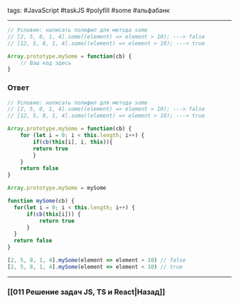 tags: #JavaScript #taskJS #polyfill #some #альфабанк 
____

```js
// Условие: написать полифил для метода some
// [2, 5, 8, 1, 4].some((element) => element > 10); ---> false
// [12, 5, 8, 1, 4].some((element) => element > 10); ---> true

Array.prototype.mySome = function(cb) {
	// Ваш код здесь
}
```

### Ответ

```javascript
// Условие: написать полифил для метода some
// [2, 5, 8, 1, 4].some((element) => element > 10); ---> false
// [12, 5, 8, 1, 4].some((element) => element > 10); ---> true

Array.prototype.mySome = function(cb) {
	for (let i = 0; i < this.length; i++) {
		if(cb(this[i], i, this)){
		return true
		}
	}
	return false
} 
```

```js
Array.prototype.mySome = mySome

function mySome(cb) {
  for(let i = 0; i < this.length; i++) {
      if(cb(this[i])) {
          return true
      }
  }
  return false
}

[2, 5, 8, 1, 4].mySome(element => element > 10) // false
[2, 5, 8, 1, 4].mySome(element => element < 10) // true
```

___
### [[011 Решение задач JS, TS и React|Назад]]